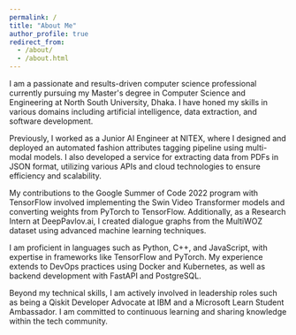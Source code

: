 ```yaml
---
permalink: /
title: "About Me"
author_profile: true
redirect_from: 
  - /about/
  - /about.html
---
```


I am a passionate and results-driven computer science professional currently pursuing my Master's degree in Computer Science and Engineering at North South University, Dhaka. I have honed my skills in various domains including artificial intelligence, data extraction, and software development.

Previously, I worked as a Junior AI Engineer at NITEX, where I designed and deployed an automated fashion attributes tagging pipeline using multi-modal models. I also developed a service for extracting data from PDFs in JSON format, utilizing various APIs and cloud technologies to ensure efficiency and scalability.

My contributions to the Google Summer of Code 2022 program with TensorFlow involved implementing the Swin Video Transformer models and converting weights from PyTorch to TensorFlow. Additionally, as a Research Intern at DeepPavlov.ai, I created dialogue graphs from the MultiWOZ dataset using advanced machine learning techniques.

I am proficient in languages such as Python, C++, and JavaScript, with expertise in frameworks like TensorFlow and PyTorch. My experience extends to DevOps practices using Docker and Kubernetes, as well as backend development with FastAPI and PostgreSQL.

Beyond my technical skills, I am actively involved in leadership roles such as being a Qiskit Developer Advocate at IBM and a Microsoft Learn Student Ambassador. I am committed to continuous learning and sharing knowledge within the tech community.
